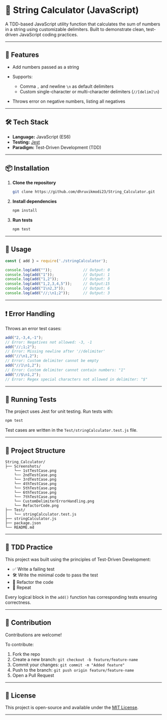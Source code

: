 # 📐 String Calculator (JavaScript)

A TDD-based JavaScript utility function that calculates the sum of numbers in a string using customizable delimiters. Built to demonstrate clean, test-driven JavaScript coding practices.

---

## 🚀 Features

* Add numbers passed as a string
* Supports:

  * Comma `,` and newline `\n` as default delimiters
  * Custom single-character or multi-character delimiters (`//[delim]\n`)
* Throws error on negative numbers, listing all negatives


---

## 🛠️ Tech Stack

* **Language:** JavaScript (ES6)
* **Testing:** [Jest](https://jestjs.io/)
* **Paradigm:** Test-Driven Development (TDD)

---

## 📦 Installation

1. **Clone the repository**

   ```bash
   git clone https://github.com/dhruvikmodi23/String_Calculator.git
   ```

2. **Install dependencies**

   ```bash
   npm install
   ```

3. **Run tests**

   ```bash
   npm test
   ```

---

## 📘 Usage

```js
const { add } = require('./stringCalculator');

console.log(add(""));              // Output: 0
console.log(add("1"));             // Output: 1
console.log(add("1,2"));           // Output: 3
console.log(add("1,2,3,4,5"));     // Output:15
console.log(add("1\n2,3"));        // Output: 6
console.log(add("//;\n1;2"));      // Output: 3
```

---

## ❗ Error Handling

Throws an error test cases:

```js
add("2,-3,4,-1");
// Error: Negatives not allowed: -3, -1
add("//;1;2");
// Error: Missing newline after '//delimiter'
add("//\n1,2");
// Error: Custom delimiter cannot be empty
add("//1\n1,2");
// Error: Custom delimiter cannot contain numbers: "1"
add("//$\n1,2");
// Error: Regex special characters not allowed in delimiter: "$"
```

---

## 🧪 Running Tests

The project uses Jest for unit testing.
Run tests with:

```bash
npm test
```

Test cases are written in the `Test/stringCalculator.test.js` file.

---

## 📂 Project Structure

```
String_Calculator/
├── Screenshots/
    └── 1stTestCase.png
    └── 2ndTestCase.png
    └── 3rdTestCase.png
    └── 4thTestCase.png
    └── 5thTestCase.png
    └── 6thTestCase.png
    └── 7thTestCase.png
    └── CustomDelimiterErrorHandling.png
    └── RefactorCode.png
├── Test/
│   └── stringCalculator.test.js
├── stringCalculator.js
├── package.json
└── README.md
```

---

## 📌 TDD Practice

This project was built using the principles of Test-Driven Development:

* ✅ Write a failing test
* 🛠️ Write the minimal code to pass the test
* 🔁 Refactor the code
* 🔁 Repeat

Every logical block in the `add()` function has corresponding tests ensuring correctness.

---

## 🤝 Contribution

Contributions are welcome!

To contribute:

1. Fork the repo
2. Create a new branch: `git checkout -b feature/feature-name`
3. Commit your changes: `git commit -m "Added feature"`
4. Push to the branch: `git push origin feature/feature-name`
5. Open a Pull Request

---

## 📄 License

This project is open-source and available under the [MIT License](LICENSE).

---


